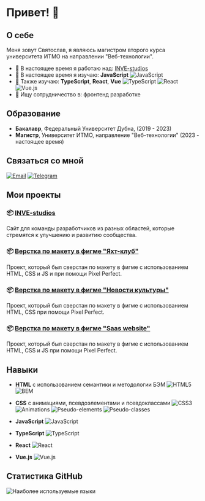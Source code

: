 # Привет! 👋

## О себе

Меня зовут Святослав, я являюсь магистром второго курса университета ИТМО на направлении "Веб-технологии".

- 🔭 В настоящее время я работаю над: [INVE-studios](https://github.com/sweeser/INVE-studios)
- 🌱 В настоящее время я изучаю: **JavaScript**
  ![JavaScript](https://img.shields.io/badge/JavaScript-323330?style=flat&logo=javascript&logoColor=F7DF1E)
- 🌱 Также изучаю: **TypeScript**, **React**, **Vue**
  ![TypeScript](https://img.shields.io/badge/TypeScript-3178C6?style=flat&logo=typescript&logoColor=white)
  ![React](https://img.shields.io/badge/React-61DAFB?style=flat&logo=react&logoColor=black)
  ![Vue.js](https://img.shields.io/badge/Vue.js-42b883?style=flat&logo=vue.js&logoColor=white)
- 👯 Ищу сотрудничество в: фронтенд разработке

## Образование

- **Бакалавр**, Федеральный Университет Дубна, (2019 - 2023)
- **Магистр**, Университет ИТМО, направление "Веб-технологии" (2023 - настоящее время)

## Связаться со мной

[![Email](https://img.shields.io/badge/Email-red?style=flat&logo=gmail)](mailto:shemelin-01@mail.ru)
[![Telegram](https://img.shields.io/badge/Telegram-2CA5E0?style=flat&logo=telegram&logoColor=white)](https://t.me/sweeser)

## Мои проекты

### 📦 [INVE-studios](https://github.com/sweeser/INVE-studios)
Сайт для команды разработчиков из разных областей, которые стремятся к улучшению и развитию сообщества.

### 📦 [Верстка по макету в фигме "Яхт-клуб"](https://github.com/sweeser/ship-layout)
Проект, который был сверстан по макету в фигме с использованием HTML, CSS и JS и при помощи Pixel Perfect.

### 📦 [Верстка по макету в фигме "Новости культуры"](https://github.com/sweeser/culture-layout)
Проект, который был сверстан по макету в фигме с использованием HTML, CSS при помощи Pixel Perfect.

### 📦 [Верстка по макету в фигме "Saas website"](https://github.com/sweeser/saas-website)
Проект, который был сверстан по макету в фигме с использованием HTML, CSS и JS при помощи Pixel Perfect.

## Навыки

- **HTML** с использованием семантики и методологии БЭМ
  ![HTML5](https://img.shields.io/badge/HTML5-E34F26?style=flat&logo=html5&logoColor=white)
  ![BEM](https://img.shields.io/badge/BEM-000000?style=flat&logo=bem&logoColor=white)

- **CSS** с анимациями, псевдоэлементами и псевдоклассами
  ![CSS3](https://img.shields.io/badge/CSS3-1572B6?style=flat&logo=css3&logoColor=white)
  ![Animations](https://img.shields.io/badge/Animations-FF4088?style=flat&logo=css3&logoColor=white)
  ![Pseudo-elements](https://img.shields.io/badge/Pseudo--elements-7952B3?style=flat&logo=css3&logoColor=white)
  ![Pseudo-classes](https://img.shields.io/badge/Pseudo--classes-228B22?style=flat&logo=css3&logoColor=white)

- **JavaScript**
  ![JavaScript](https://img.shields.io/badge/JavaScript-323330?style=flat&logo=javascript&logoColor=F7DF1E)

- **TypeScript**
  ![TypeScript](https://img.shields.io/badge/TypeScript-3178C6?style=flat&logo=typescript&logoColor=white)

- **React**
  ![React](https://img.shields.io/badge/React-61DAFB?style=flat&logo=react&logoColor=black)

- **Vue.js**
  ![Vue.js](https://img.shields.io/badge/Vue.js-42b883?style=flat&logo=vue.js&logoColor=white)

## Статистика GitHub

![Наиболее используемые языки](https://github-readme-stats.vercel.app/api/top-langs/?username=sweeser&layout=compact&theme=radical)
